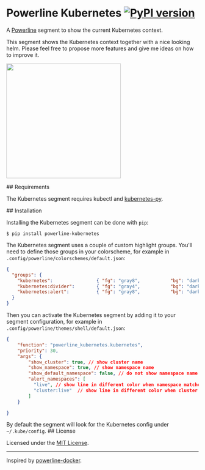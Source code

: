 # Powerline Kubernetes [![PyPI version](https://badge.fury.io/py/powerline-kubernetes.svg)](https://badge.fury.io/py/powerline-kubernetes)

A [Powerline](https://github.com/powerline/powerline) segment to show the current Kubernetes context.

This segment shows the Kubernetes context together with a nice looking helm. Please feel free to propose more features and give me ideas on how to improve it.

<img src="screenshot.png" width="300">

## Requirements

The Kubernetes segment requires kubectl and [kubernetes-py](https://pypi.python.org/pypi/kubernetes-py/).

## Installation

Installing the Kubernetes segment can be done with `pip`:

```
$ pip install powerline-kubernetes
```

The Kubernetes segment uses a couple of custom highlight groups. You'll need to define those groups in your colorscheme, for example in `.config/powerline/colorschemes/default.json`:

```json
{
  "groups": {
    "kubernetes":                { "fg": "gray8",           "bg": "darkestblue", "attrs": [] },
    "kubernetes:divider":        { "fg": "gray4",           "bg": "darkestblue", "attrs": [] },
    "kubernetes:alert":          { "fg": "gray8",           "bg": "darkred",     "attrs": [] }
  }
}
```

Then you can activate the Kubernetes segment by adding it to your segment configuration, for example in `.config/powerline/themes/shell/default.json`:

```json
{
    "function": "powerline_kubernetes.kubernetes",
    "priority": 30,
    "args": {
        "show_cluster": true, // show cluster name
        "show_namespace": true, // show namespace name
        "show_default_namespace": false, // do not show namespace name if it's "default"
        "alert_namespaces": [
          "live", // show line in different color when namespace matches
          "cluster:live"  // show line in different color when cluster name and namespace matches
        ]
    }

}
```

By default the segment will look for the Kubernetes config under `~/.kube/config`.
## License

Licensed under the [MIT License](LICENSE).

---

Inspired by [powerline-docker](https://github.com/adrianmo/powerline-docker).
